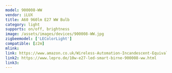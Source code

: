 ```yaml
---
model: 900008-WW
vendor: iLUX
title: A60 960lm E27 WW Bulb 
category: light
supports: on/off, brightness
image: /assets/images/devices/900008-WW.jpg
zigbeemodel: ['LEColorLight']
compatible: [z2m]
mlink: 
link: https://www.amazon.co.uk/Wireless-Automation-Incandescent-Equivalent-Compatible/dp/B01EYNC8CQ
link2: https://www.lepro.de/10w-e27-led-smart-birne-900008-ww.html
link3: 
---
```

